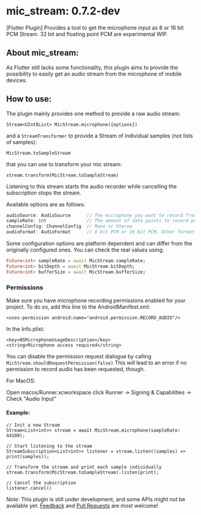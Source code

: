 # mic_stream: 0.7.2-dev

[Flutter Plugin]
Provides a tool to get the microphone input as 8 or 16 bit PCM Stream.
32 bit and floating point PCM are experimental WIP.

## About mic_stream:

As Flutter still lacks some functionality, this plugin aims to provide the possibility to easily get an audio stream from the microphone of mobile devices.

## How to use:

The plugin mainly provides one method to provide a raw audio stream:

`Stream<UInt8List> MicStream.microphone({options})`

and a `StreamTransformer` to provide a Stream of individual samples (not lists of samples):

`MicStream.toSampleStream`

that you can use to transform your mic stream:

`stream.transform(MicStream.toSampleStream)`

Listening to this stream starts the audio recorder
while cancelling the subscription stops the stream.

Available options are as follows:

```dart
audioSource: AudioSource      // The microphone you want to record from
sampleRate: int               // The amount of data points to record per second
channelConfig: ChannelConfig  // Mono or Stereo
audioFormat: AudioFormat      // 8 bit PCM or 16 bit PCM. Other formats are not yet supported
```

Some configuration options are platform dependent and can differ from the originally configured ones.
You can check the real values using:

```dart
Future<int> sampleRate = await MicStream.sampleRate;
Future<int> bitDepth = await MicStream.bitDepth;
Future<int> bufferSize = await MicStream.bufferSize;
```

### Permissions

Make sure you have microphone recording permissions enabled for your project.
To do so, add this line to the AndroidManifest.xml:

`<uses-permission android:name="android.permission.RECORD_AUDIO"/>`

In the Info.plist:

```
<key>NSMicrophoneUsageDescription</key>
<string>Microphone access required</string>
```

You can disable the permission request dialogue by calling
`MicStream.shouldRequestPermission(false)`
This _will_ lead to an error if no permission to record audio has been requested, though.

For MacOS:

Open macos/Runner.xcworkspace
click Runner -> Signing & Capabilities -> Check "Audio Input"

#### Example:

```
// Init a new Stream
Stream<List<int>> stream = await MicStream.microphone(sampleRate: 44100);

// Start listening to the stream
StreamSubscription<List<int>> listener = stream.listen((samples) => print(samples));
```

```
// Transform the stream and print each sample individually
stream.transform(MicStream.toSampleStream).listen(print);
```

```
// Cancel the subscription
listener.cancel()
```

*Note*: This plugin is still under development, and some APIs might not be available yet.
[Feedback](https://github.com/anarchuser/mic_stream/issues) and
[Pull Requests](https://github.com/anarchuser/mic_stream/pulls) are most welcome!
